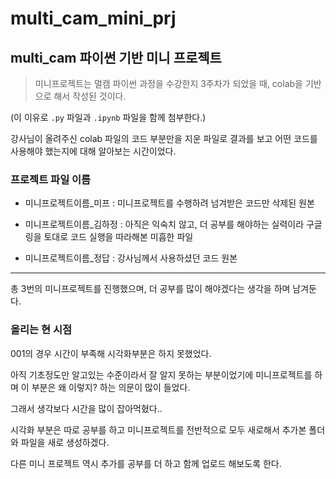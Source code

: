 # multi_cam_mini_prj
## multi_cam 파이썬 기반 미니 프로젝트

> 미니프로젝트는 멀캠 파이썬 과정을 수강한지 3주차가 되었을 때, colab을 기반으로 해서 작성된 것이다.

(이 이유로 `.py` 파일과 `.ipynb` 파일을 함께 첨부한다.)

강사님이 올려주신 colab 파일의 코드 부분만을 지운 파일로 결과를 보고 어떤 코드를 사용해야 했는지에 대해 알아보는 시간이었다.


### 프로젝트 파일 이름

- 미니프로젝트이름_미프 : 미니프로젝트를 수행하려 넘겨받은 코드만 삭제된 원본

- 미니프로젝트이름_김하정 : 아직은 익숙치 않고, 더 공부를 해야하는 실력이라 구글링을 토대로 코드 실행을 따라해본 미흡한 파일

- 미니프로젝트이름_정답 : 강사님께서 사용하셨던 코드 원본


___

총 3번의 미니프로젝트를 진행했으며, 더 공부를 많이 해야겠다는 생각을 하며 남겨둔다.


### 올리는 현 시점

001의 경우 시간이 부족해 시각화부분은 하지 못했었다.

아직 기초정도만 알고있는 수준이라서 잘 알지 못하는 부분이었기에 미니프로젝트를 하며 이 부분은 왜 이렇지? 하는 의문이 많이 들었다.

그래서 생각보다 시간을 많이 잡아먹혔다..

시각화 부분은 따로 공부를 하고 미니프로젝트를 전반적으로 모두 새로해서 추가본 폴더와 파일을 새로 생성하겠다.

다른 미니 프로젝트 역시 추가를 공부를 더 하고 함께 업로드 해보도록 한다.

